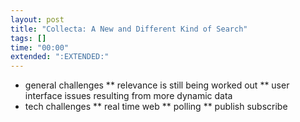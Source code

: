 ```yaml
---
layout: post
title: "Collecta: A New and Different Kind of Search"
tags: []
time: "00:00"
extended: ":EXTENDED:"
---
```


* general challenges
** relevance is still being worked out
** user interface issues resulting from more dynamic data
* tech challenges
** real time web
** polling
** publish subscribe

